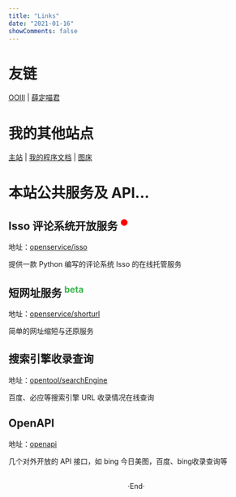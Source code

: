 ```yaml
---
title: "Links"
date: "2021-01-16"
showComments: false
---
```


# 友链

[OOIII](https://ooiii.com/) |
[薛定喵君](http://xuedingmiao.com/)

# 我的其他站点

[主站](https://www.saintic.com) |
[我的程序文档](https://docs.saintic.com) |
[图床](https://sapicd.com)

# 本站公共服务及 API...

## Isso 评论系统开放服务 <sup style="color:red" >●</sup>

地址：[openservice/isso](https://open.saintic.com/openservice/isso)

提供一款 Python 编写的评论系统 Isso 的在线托管服务

## 短网址服务 <sup style="color:#39b54a" >beta</sup>

地址：[openservice/shorturl](https://open.saintic.com/openservice/shorturl/)

简单的网址缩短与还原服务

## 搜索引擎收录查询

地址：[opentool/searchEngine](https://open.saintic.com/onlinetool/searchEngineQuery)

百度、必应等搜索引擎 URL 收录情况在线查询

## OpenAPI

地址：[openapi](https://open.saintic.com/openapi)

几个对外开放的 API 接口，如 bing 今日美图，百度、bing收录查询等

<br>

<center>  ·End·  </center>

